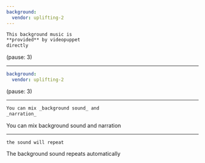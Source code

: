 ```yaml
---
background:
  vendor: uplifting-2
---
```


<!--
use vendor instead of audio within background to load one of the audio files provided by video puppet directly. there is no need to attach these files into your project
-->

```md
This background music is 
**provided** by videopuppet 
directly
```

(pause: 3)

---

```yml
background:
  vendor: uplifting-2
```

(pause: 3)

---

```md
You can mix _background sound_ and 
_narration_
```

You can mix background sound and narration

---

```
the sound will repeat
```

The background sound repeats automatically


